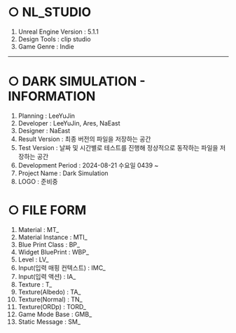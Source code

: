 # ○ NL_STUDIO
1. Unreal Engine Version : 5.1.1
2. Design Tools : clip studio
3. Game Genre : Indie

---

# ○ DARK SIMULATION - INFORMATION
1. Planning : LeeYuJin
2. Developer : LeeYuJin, Ares, NaEast
3. Designer : NaEast
4. Result Version : 최종 버전의 파일을 저장하는 공간
5. Test Version : 날짜 및 시간별로 테스트를 진행해 정상적으로 동작하는 파일을 저장하는 공간
6. Development Period : 2024-08-21 수요일 0439 ~
7. Project Name : Dark Simulation
8. LOGO : 준비중

# ○ FILE FORM
1. Material : MT_
2. Material Instance : MTI_
3. Blue Print Class : BP_
4. Widget BluePrint : WBP_
5. Level : LV_
6. Input(입력 매핑 컨텍스트) : IMC_
7. Input(입력 액션) : IA_
8. Texture : T_
9. Texture(Albedo) : TA_
10. Texture(Normal) : TN_
11. Texture(ORDp) : TORD_
12. Game Mode Base : GMB_
13. Static Message : SM_
